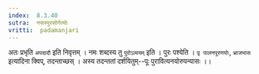 ```yaml
---
index:  8.3.40
sutra:  नसस्पुरसोर्गत्योः
vritti:  padamanjari
---
```


अतः प्रभृति `अपदादौ` इति निवृत्तम् । नमः शब्दस्य तु `पुरोऽव्ययम्` इति ।
पुरः पश्येति । `पृ़ पालनपूरणयोः`, `भ्राजभास` इत्यादिना क्विप्, तदन्ताच्छस् । अस्य तदन्ततां दर्शयितुम्--पूः पुरावित्यनयोरुपन्यासः ।।
